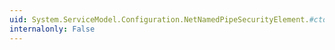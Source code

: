 ```yaml
---
uid: System.ServiceModel.Configuration.NetNamedPipeSecurityElement.#ctor
internalonly: False
---
```

